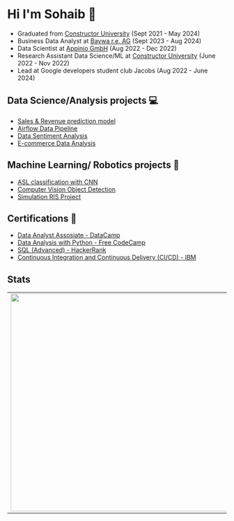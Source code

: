 # Hi I'm Sohaib :wave:

* Graduated from [Constructor University](https://constructor.university/) (Sept 2021 - May 2024)
* Business Data Analyst at [Baywa r.e. AG](https://www.baywa-re.de/en/) (Sept 2023 - Aug 2024)
* Data Scientist at [Appinio GmbH](https://www.appinio.com/en/) (Aug 2022 - Dec 2022)
* Research Assistant Data Science/ML at [Constructor University](https://constructor.university/) (June 2022 - Nov 2022)
* Lead at Google developers student club Jacobs (Aug 2022 - June 2024)

## Data Science/Analysis projects :computer:
- [Sales & Revenue prediction model](https://github.com/sohaibsalman13/Sales-Revenue-Prediction-Model)
- [Airflow Data Pipeline](https://github.com/sohaibsalman13/Airflow-Data-Pipeline)
- [Data Sentiment Analysis](https://github.com/sohaibsalman13/Data-Sentiment-Analysis)
- [E-commerce Data Analysis](https://github.com/sohaibsalman13/E-commerce-Data-Analysis)


## Machine Learning/ Robotics projects :robot:
- [ASL classification with CNN](https://github.com/sohaibsalman13/ASL-with-CNN)
- [Computer Vision Object Detection](https://github.com/sohaibsalman13/Object-Detection)
- [Simulation RIS Project](https://github.com/sohaibsalman13/RIS-Project)

## Certifications :open_book:
- [Data Analyst Assosiate - DataCamp](https://www.datacamp.com/certificate/DAA0010931796099)
- [Data Analysis with Python - Free CodeCamp](https://www.freecodecamp.org/certification/SB_13/data-analysis-with-python-v7)
- [SQL (Advanced) - HackerRank](https://www.hackerrank.com/certificates/iframe/375b62724cc4)
- [Continuous Integration and Continuous Delivery (CI/CD) - IBM](https://www.coursera.org/account/accomplishments/verify/WYTIG1O71KFU)
  
## Stats

<table>
  <tr>
    <td>
      <a href="https://github.com/sohaibsalman13/github-readme-stats">
        <img src="https://github-readme-stats.vercel.app/api/top-langs/?username=sohaibsalman13&layout=compact" width="500"/>
      </a>
    </td>
    <td>
      <p>
        <img src="https://img.shields.io/badge/Python-blue?style=plastic&logo=Python&logoColor=white"/>
        <img src="https://img.shields.io/badge/C++-00599C?style=plastic&logo=C%2B%2B&logoColor=white"/>
        <img src="https://img.shields.io/badge/PostgreSQL-4169E1?style=plastic&logo=PostgreSQL&logoColor=white"/>
        <img src="https://img.shields.io/badge/MySQL-4479A1?style=plastic&logo=MySQL&logoColor=white"/>
        <img src="https://img.shields.io/badge/Apache_Spark-E25A1C?style=plastic&logo=ApacheSpark&logoColor=white"/>
        <img src="https://img.shields.io/badge/Apache_Airflow-017CEE?style=plastic&logo=ApacheAirflow&logoColor=white"/>
        <img src="https://img.shields.io/badge/TensorFlow-FF6F00?style=plastic&logo=TensorFlow&logoColor=white"/>
        <img src="https://img.shields.io/badge/OpenCV-5C3EE8?style=plastic&logo=OpenCV&logoColor=white"/>
        <img src="https://img.shields.io/badge/scikit--learn-F7931E?style=plastic&logo=scikitlearn&logoColor=white"/>
        <img src="https://img.shields.io/badge/Docker-2496ED?style=plastic&logo=Docker&logoColor=white"/>
        <img src="https://img.shields.io/badge/Streamlit-FF4B4B?style=plastic&logo=Streamlit&logoColor=white"/>
        <img src="https://img.shields.io/badge/Power_BI-yellow?style=plastic&logo=PowerBI&logoColor=white"/>
        <img src="https://img.shields.io/badge/AWS-orange?style=plastic&logo=AWS&logoColor=white"/>
        <img src="https://img.shields.io/badge/Azure-blue?style=plastic&logo=Azure&logoColor=white"/>
        <img src="https://img.shields.io/badge/Git-F05032?style=plastic&logo=Git&logoColor=white"/>
      </p>
    </td>
  </tr>
</table>

